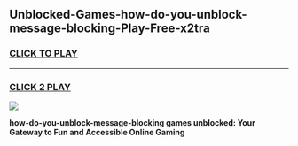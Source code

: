 
## Unblocked-Games-how-do-you-unblock-message-blocking-Play-Free-x2tra
<h3>
<a href="https://premium76.site?title=how-do-you-unblock-message-blocking&ref=23A">CLICK TO PLAY</a></h3>
<hr>

<h3>
<a href="https://premium76.site?title=how-do-you-unblock-message-blocking&ref=23A">CLICK 2 PLAY</a>
  
</h3>

<a href="https://premium76.site?title=how-do-you-unblock-message-blocking&ref=23A"><img src="https://clearcache.store/games.png"></a>


**how-do-you-unblock-message-blocking games unblocked: Your Gateway to Fun and Accessible Online Gaming**
